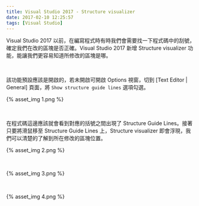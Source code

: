 ```yaml
---
title: Visual Studio 2017 - Structure visualizer
date: 2017-02-10 12:25:57
tags: [Visual Studio]
---
```


Visual Studio 2017 以前，在編寫程式時有時我們會需要找一下程式碼中的刮號，確定我們在改的區塊是否正確。Visual Studio 2017 新增 Structure visualizer 功能，能讓我們更容易知道所修改的區塊是哪。  

<!-- More -->

<br/>


該功能預設應該是開啟的，若未開啟可開啟 Options 視窗，切到 [Text Editor | General] 頁面，將 `Show structure guide lines` 選項勾選。  

{% asset_img 1.png %}

<br/>


在程式碼這邊應該就會看到對應的括號之間出現了 Structure Guide Lines。接著只要將滑鼠移至 Structure Guide Lines 上，Structure visualizer 即會浮現，我們可以清楚的了解到所在修改的區塊位置。  

{% asset_img 2.png %}

<br/>


{% asset_img 3.png %}

<br/>


{% asset_img 4.png %}

<br/>